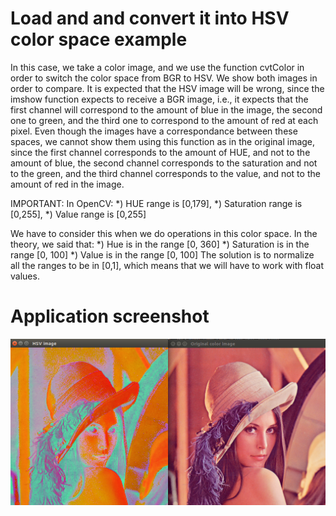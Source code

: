 # Load and and convert it into HSV color space example
In this case, we take a color image, and we use the function cvtColor in order
to switch the color space from BGR to HSV. We show both images in order to compare.
It is expected that the HSV image will be wrong, since the imshow function
expects to receive a BGR image, i.e., it expects that the first channel will
correspond to the amount of blue in the image, the second one to green, and the
third one to correspond to the amount of red at each pixel. Even though the images
have a correspondance between these spaces, we cannot show them using this function
as in the original image, since the first channel corresponds to the amount of
HUE, and not to the amount of blue, the second channel corresponds to the saturation
and not to the green, and the third channel corresponds to the value, and not
to the amount of red in the image.

IMPORTANT: In OpenCV:
    *) HUE range is [0,179],
    *) Saturation range is [0,255],
    *) Value range is [0,255]

We have to consider this when we do operations in this color space. In the theory,
we said that:
    *) Hue is in the range [0, 360]
    *) Saturation is in the range [0, 100]
    *) Value is in the range [0, 100]
The solution is to normalize all the ranges to be in  [0,1], which means
that we will have to work with float values.

# Application screenshot
![app screenshot](/OpenCVExamples/04_ConvertToHSVExample/images/imshowExample.png)